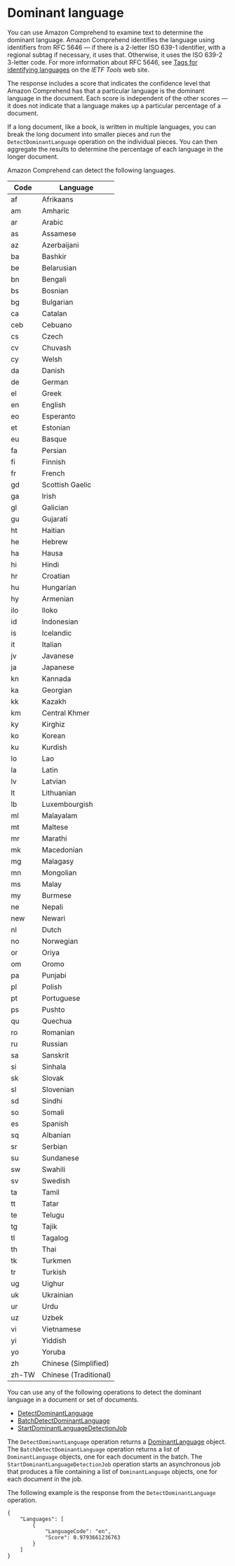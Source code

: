 # Dominant language<a name="how-languages"></a>

You can use Amazon Comprehend to examine text to determine the dominant language\. Amazon Comprehend identifies the language using identifiers from RFC 5646 — if there is a 2\-letter ISO 639\-1 identifier, with a regional subtag if necessary, it uses that\. Otherwise, it uses the ISO 639\-2 3\-letter code\. For more information about RFC 5646, see [Tags for identifying languages](https://tools.ietf.org/html/rfc5646) on the *IETF Tools* web site\.

The response includes a score that indicates the confidence level that Amazon Comprehend has that a particular language is the dominant language in the document\. Each score is independent of the other scores — it does not indicate that a language makes up a particular percentage of a document\.

If a long document, like a book, is written in multiple languages, you can break the long document into smaller pieces and run the `DetectDominantLanguage` operation on the individual pieces\. You can then aggregate the results to determine the percentage of each language in the longer document\.

Amazon Comprehend can detect the following languages\.


| Code | Language | 
| --- | --- | 
| af | Afrikaans | 
| am | Amharic | 
| ar | Arabic | 
| as | Assamese | 
| az | Azerbaijani | 
| ba | Bashkir | 
| be | Belarusian | 
| bn | Bengali | 
| bs | Bosnian | 
| bg | Bulgarian | 
| ca | Catalan | 
| ceb | Cebuano | 
| cs | Czech | 
| cv | Chuvash | 
| cy | Welsh | 
| da | Danish | 
| de | German | 
| el | Greek | 
| en | English | 
| eo | Esperanto | 
| et | Estonian | 
| eu | Basque | 
| fa | Persian | 
| fi | Finnish | 
| fr | French | 
| gd | Scottish Gaelic | 
| ga | Irish | 
| gl | Galician | 
| gu | Gujarati | 
| ht | Haitian | 
| he | Hebrew | 
| ha | Hausa | 
| hi | Hindi | 
| hr | Croatian | 
| hu | Hungarian | 
| hy | Armenian | 
| ilo | Iloko | 
| id | Indonesian | 
| is | Icelandic | 
| it | Italian | 
| jv | Javanese | 
| ja | Japanese | 
| kn | Kannada | 
| ka | Georgian | 
| kk | Kazakh | 
| km | Central Khmer | 
| ky | Kirghiz | 
| ko | Korean | 
| ku | Kurdish | 
| lo | Lao | 
| la | Latin | 
| lv | Latvian | 
| lt | Lithuanian | 
| lb | Luxembourgish | 
| ml | Malayalam | 
| mt | Maltese | 
| mr | Marathi | 
| mk | Macedonian | 
| mg | Malagasy | 
| mn | Mongolian | 
| ms | Malay | 
| my | Burmese | 
| ne | Nepali | 
| new | Newari | 
| nl | Dutch | 
| no | Norwegian | 
| or | Oriya | 
| om  | Oromo | 
| pa | Punjabi | 
| pl | Polish | 
| pt | Portuguese | 
| ps | Pushto | 
| qu | Quechua | 
| ro | Romanian | 
| ru | Russian | 
| sa | Sanskrit | 
| si | Sinhala | 
| sk | Slovak | 
| sl | Slovenian | 
| sd | Sindhi | 
| so | Somali | 
| es | Spanish | 
| sq | Albanian | 
| sr | Serbian | 
| su | Sundanese | 
| sw | Swahili | 
| sv | Swedish | 
| ta | Tamil | 
| tt | Tatar | 
| te | Telugu | 
| tg | Tajik | 
| tl | Tagalog | 
| th | Thai | 
| tk | Turkmen | 
| tr | Turkish | 
| ug | Uighur | 
| uk | Ukrainian | 
| ur | Urdu | 
| uz | Uzbek | 
| vi | Vietnamese | 
| yi | Yiddish | 
| yo | Yoruba | 
| zh | Chinese \(Simplified\) | 
| zh\-TW | Chinese \(Traditional\) | 

You can use any of the following operations to detect the dominant language in a document or set of documents\.
+  [DetectDominantLanguage](https://docs.aws.amazon.com/comprehend/latest/APIReference/API_DetectDominantLanguage.html)
+  [BatchDetectDominantLanguage](https://docs.aws.amazon.com/comprehend/latest/APIReference/API_BatchDetectDominantLanguage.html)
+  [StartDominantLanguageDetectionJob](https://docs.aws.amazon.com/comprehend/latest/APIReference/API_StartDominantLanguageDetectionJob.html)

The `DetectDominantLanguage` operation returns a [DominantLanguage](https://docs.aws.amazon.com/comprehend/latest/APIReference/API_DominantLanguage.html) object\. The `BatchDetectDominantLanguage` operation returns a list of `DominantLanguage` objects, one for each document in the batch\. The `StartDominantLanguageDetectionJob` operation starts an asynchronous job that produces a file containing a list of `DominantLanguage` objects, one for each document in the job\.

The following example is the response from the `DetectDominantLanguage` operation\.

```
{
    "Languages": [
        {
            "LanguageCode": "en",
            "Score": 0.9793661236763
        }
    ]
}
```